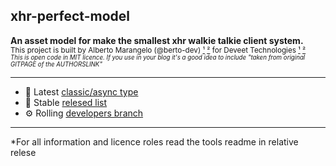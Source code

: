 ## xhr-perfect-model

**An asset model for make the smallest xhr walkie talkie client system.**<br>
<sub>This project is built by Alberto Marangelo (@berto-dev) [¹](https://berto.dev) [²](https://github.com/berto-dev) for Deveet Technologies [¹](https://deveet.com) [²](https://github.com/Deveet-Technologies)</sub><br>
<sup><sub><i>This is open code in MIT licence. If you use in your blog it's a good idea to include "taken from original GITPAGE of the AUTHORSLINK"</i></sub></sup>

---

  - 💎 Latest [classic/async type]()
  - 💾 Stable [relesed list](https://github.com/js-node-collection/xhr-perfect-model/releases)
  - ⚙️ Rolling [developers branch](https://github.com/js-collection/xhr-perfect-model/tree/development)

---

*For all information and licence roles read the tools readme in relative relese
